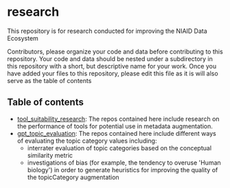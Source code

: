 # research
This repository is for research conducted for improving the NIAID Data Ecosystem

Contributors, please organize your code and data before contributing to this repository. Your code and data should be nested under a subdirectory in this repository with a short, but descriptive name for your work. Once you have added your files to this repository, please edit this file as it is will also serve as the table of contents


## Table of contents

* [tool_suitability_research](https://github.com/NIAID-Data-Ecosystem/nde_research/tree/main/tool_suitability_research/): The repos contained here include research on the performance of tools for potential use in metadata augmentation.
* [gpt_topic_evaluation](https://github.com/NIAID-Data-Ecosystem/nde_research/tree/main/gpt_topic_evaluation/): The repos contained here include different ways of evaluating the topic category values including:
  * interrater evaluation of topic categories based on the conceptual similarity metric
  * investigations of bias (for example, the tendency to overuse 'Human biology') in order to generate heuristics for improving the quality of the topicCategory augmentation